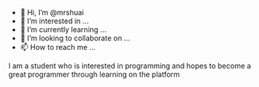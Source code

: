 - 👋 Hi, I’m @mrshuai
- 👀 I’m interested in ...
- 🌱 I’m currently learning ...
- 💞️ I’m looking to collaborate on ...
- 📫 How to reach me ...


I am a student who is interested in programming and hopes to become a great programmer through learning on the platform
<!---
mrxiaoshuai/mrxiaoshuai is a ✨ special ✨ repository because its `README.md` (this file) appears on your GitHub profile.
You can click the Preview link to take a look at your changes.
--->
